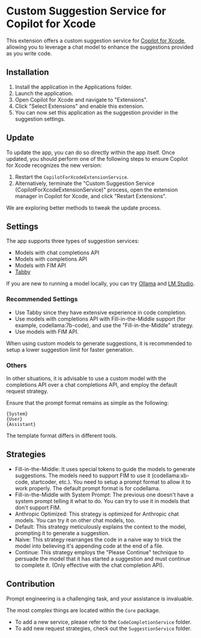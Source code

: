 # Custom Suggestion Service for Copilot for Xcode

This extension offers a custom suggestion service for [Copilot for Xcode](https://github.com/intitni/CopilotForXcode), allowing you to leverage a chat model to enhance the suggestions provided as you write code.

## Installation

1. Install the application in the Applications folder.
2. Launch the application.
3. Open Copilot for Xcode and navigate to "Extensions".
4. Click "Select Extensions" and enable this extension.
5. You can now set this application as the suggestion provider in the suggestion settings.

## Update

To update the app, you can do so directly within the app itself. Once updated, you should perform one of the following steps to ensure Copilot for Xcode recognizes the new version:

1. Restart the `CopilotForXcodeExtensionService`.
2. Alternatively, terminate the "Custom Suggestion Service (CopilotForXcodeExtensionService)" process, open the extension manager in Copilot for Xcode, and click "Restart Extensions".

We are exploring better methods to tweak the update process.

## Settings

The app supports three types of suggestion services:

- Models with chat completions API
- Models with completions API
- Models with FIM API
- [Tabby](https://tabby.tabbyml.com)

If you are new to running a model locally, you can try [Ollama](https://ollama.com) and [LM Studio](https://lmstudio.ai).

### Recommended Settings

- Use Tabby since they have extensive experience in code completion.
- Use models with completions API with Fill-in-the-Middle support (for example, codellama:7b-code), and use the "Fill-in-the-Middle" strategy.
- Use models with FIM API.

When using custom models to generate suggestions, it is recommended to setup a lower suggestion limit for faster generation.

### Others

In other situations, it is advisable to use a custom model with the completions API over a chat completions API, and employ the default request strategy.

Ensure that the prompt format remains as simple as the following:

```
{System}
{User}
{Assistant}
```

The template format differs in different tools.

## Strategies

- Fill-in-the-Middle: It uses special tokens to guide the models to generate suggestions. The models need to support FIM to use it (codellama:xb-code, startcoder, etc.). You need to setup a prompt format to allow it to work properly. The default prompt format is for codellama.
- Fill-in-the-Middle with System Prompt: The previous one doesn't have a system prompt telling it what to do. You can try to use it in models that don't support FIM.
- Anthropic Optimized: This strategy is optimized for Anthropic chat models. You can try it on other chat models, too.
- Default: This strategy meticulously explains the context to the model, prompting it to generate a suggestion.
- Naive: This strategy rearranges the code in a naive way to trick the model into believing it's appending code at the end of a file.
- Continue: This strategy employs the "Please Continue" technique to persuade the model that it has started a suggestion and must continue to complete it. (Only effective with the chat completion API).

## Contribution

Prompt engineering is a challenging task, and your assistance is invaluable.

The most complex things are located within the `Core` package.

- To add a new service, please refer to the `CodeCompletionService` folder.
- To add new request strategies, check out the `SuggestionService` folder.

